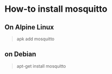 # How-to install mosquitto

## On Alpine Linux

> apk add mosquitto

## on Debian

> apt-get install mosquitto
